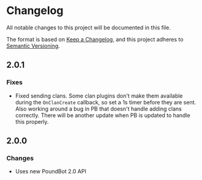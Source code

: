 ﻿# Changelog

All notable changes to this project will be documented in this file.

The format is based on [Keep a Changelog](https://keepachangelog.com/en/1.0.0/),
and this project adheres to [Semantic Versioning](https://semver.org/spec/v2.0.0.html).

## 2.0.1

### Fixes
- Fixed sending clans. Some clan plugins don't make them available during
  the `OnClanCreate` callback, so set a 1s timer before they are sent.
  Also working around a bug in PB that doesn't handle adding clans
  correctly. There will be another update when PB is updated to handle
  this properly.

## 2.0.0

### Changes
- Uses new PoundBot 2.0 API
